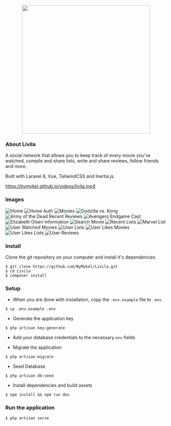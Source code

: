 <p align="center"><img src="https://i.imgur.com/HrupKfK.png" width="400"></p>

### About Livila

A social network that allows you to keep track of every movie you’ve watched, compile and share lists, write and share reviews, follow friends and more.

Built with Laravel 8, Vue, TailwindCSS and Inertia.js.

<https://bymykel.github.io/videos/livila.mp4>

### Images

![Home](https://i.imgur.com/eBhQDOs.jpg)
![Home Auth](https://i.imgur.com/6FrUhzf.jpg)
![Movies](https://i.imgur.com/AZf8pny.jpg)
![Godzilla vs. Kong](https://i.imgur.com/lFINq3z.jpg)
![Army of the Dead Recent Reviews](https://i.imgur.com/vwkNR4k.jpg)
![Avengers Endgame Cast](https://i.imgur.com/g02IY5S.jpg)
![Elizabeth Olsen Information](https://i.imgur.com/FWMeKTI.jpg)
![Search Movie](https://i.imgur.com/sVY92pe.jpg)
![Recent Lists](https://i.imgur.com/DhZUmPa.jpg)
![Marvel List](https://i.imgur.com/HsY2kFD.jpg)
![User Watched Movies](https://i.imgur.com/zzFRo1b.jpg)
![User Lists](https://i.imgur.com/s1QeThM.jpg)
![User Likes Movies](https://i.imgur.com/1mp6ez2.jpg)
![User Likes Lists](https://i.imgur.com/CiCUerq.jpg)
![User Reviews](https://i.imgur.com/ppnjWwy.jpg)

### Install

Clone the git repository on your computer and install it's dependencies

```
$ git clone https://github.com/ByMykel/Livila.git
$ cd Livila
$ composer install
```

### Setup

-   When you are done with installation, copy the `.env.example` file to `.env`

```
$ cp .env.example .env
```

-   Generate the application key

```
$ php artisan key:generate
```

-   Add your database credentials to the necessary `env` fields

-   Migrate the application

```
$ php artisan migrate
```

-   Seed Database

```
$ php artisan db:seed
```

-   Install dependencies and build assets

```
$ npm install && npm run dev
```

### Run the application

```
$ php artisan serve
```
